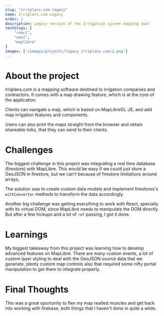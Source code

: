 ```yaml
---
slug: "irriplans.com-legacy"
name: Irriplans.com Legacy
order: 1
description: Legacy version of the Irrigation system mapping tool
techSlugs: [
    "react",
    "next",
    "maplibre"
]
images: ['/images/projects/legacy_irriplans.com/1.png']
---
```


# About the project

Irriplans.com is a mapping software destined to irrigation companies and contractors. It comes with a map drawing feature, which is at the core of the application.

Clients can navigate a map, which is based on MapLibreGL JS, and add map irrigation features and components.

Users can also print the maps straight from the browser and obtain shareable links, that they can send to their clients.

# Challenges

The biggest challenge in this project was integrating a real time database (firestore) with MapLibre. This would be easy if we could just store a GeoJSON in firestore, but we can't because of firestore limitations around arrays.

The solution was to create custom data models and implement firestores's `withConverter` methods to transform the data accordingly.

Another big challenge was getting everything to work with React, specially with its virtual DOM, since MapLibre needs to manipulate the DOM directly. But after a few hickups and a lot of `ref` passing, I got it done.

# Learnings

My biggest takeaway from this project was learning how to develop advanced features on MapLibre. There are many custom events, a lot of custom layer styling to deal with the GeoJSON source data that we generate, plenty custom map controls also that required some nifty portal manipulation to get them to integrate properly.

# Final Thoughts

This was a great oportunity to flex my map realted muscles and get back into working with firebase, both things that I haven't done in quite a while.
